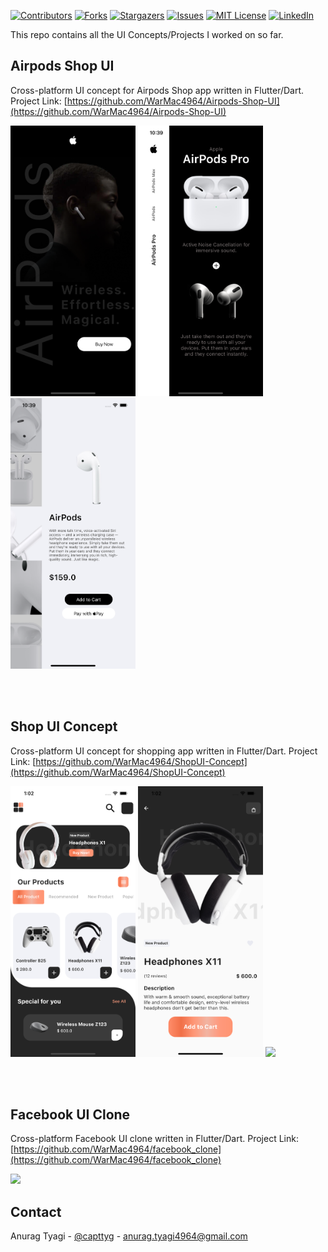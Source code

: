 [![Contributors][contributors-shield]][contributors-url]
[![Forks][forks-shield]][forks-url]
[![Stargazers][stars-shield]][stars-url]
[![Issues][issues-shield]][issues-url]
[![MIT License][license-shield]][license-url]
[![LinkedIn][linkedin-shield]][linkedin-url]

This repo contains all the UI Concepts/Projects I worked on so far.

## Airpods Shop UI

Cross-platform UI concept for Airpods Shop app written in Flutter/Dart.
Project Link: [https://github.com/WarMac4964/Airpods-Shop-UI](https://github.com/WarMac4964/Airpods-Shop-UI)
<br  />
<p float="left">
<img  width="200" src="airpods-shop-ui/screenshot.png"/>
<img  width="200" src="airpods-shop-ui/screenshot2.png"/>
<img  width="200" src="airpods-shop-ui/screenshot3.png"/>
</p>

<br/><br/>

## Shop UI Concept

Cross-platform UI concept for shopping app written in Flutter/Dart.
Project Link: [https://github.com/WarMac4964/ShopUI-Concept](https://github.com/WarMac4964/ShopUI-Concept)
<br/>
<p float="left">
<img  width="200" src="shop-ui/screenshot.png"/>
<img  width="200" src="shop-ui/screenshot2.png"/>
<img  width="200" src="shop-ui/ShopUI-Concept.gif"/>
</p>


<br/><br/>

## Facebook UI Clone

Cross-platform Facebook UI clone written in Flutter/Dart.
Project Link: [https://github.com/WarMac4964/facebook_clone](https://github.com/WarMac4964/facebook_clone)
<br  />
<p float="left">
<img  width="200" src="facebook/feature.gif"/>

</p>

## Contact

Anurag Tyagi - [@capttyg](https://www.instagram.com/capttyg/) - anurag.tyagi4964@gmail.com


[contributors-shield]: https://img.shields.io/github/contributors/WarMac4964/UI-Concepts.svg?style=for-the-badge
[contributors-url]: https://github.com/WarMac4964/UI-Concepts/graphs/contributors
[forks-shield]: https://img.shields.io/github/forks/WarMac4964/UI-Concepts.svg?style=for-the-badge
[forks-url]: https://github.com/WarMac4964/UI-Concepts/network/members
[stars-shield]: https://img.shields.io/github/stars/WarMac4964/UI-Concepts.svg?style=for-the-badge
[stars-url]: https://github.com/WarMac4964/UI-Concepts/stargazers
[issues-shield]: https://img.shields.io/github/issues/WarMac4964/UI-Concepts.svg?style=for-the-badge
[issues-url]: https://github.com/WarMac4964/UI-Concepts/issues
[license-shield]: https://img.shields.io/github/license/WarMac4964/UI-Concepts.svg?style=for-the-badge
[license-url]: https://github.com/WarMac4964/UI-Concepts/blob/master/LICENSE.txt
[linkedin-shield]: https://img.shields.io/badge/-LinkedIn-black.svg?style=for-the-badge&logo=linkedin&colorB=555
[linkedin-url]: https://www.linkedin.com/in/anurag-tyagi-395425178/